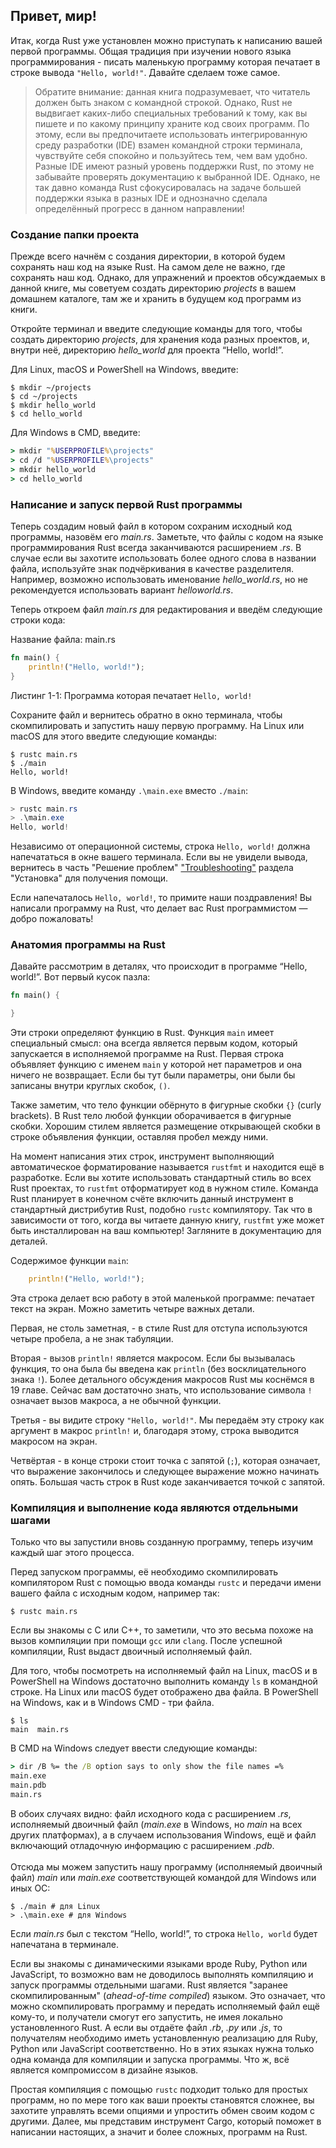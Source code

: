 ## Привет, мир!

Итак, когда Rust уже установлен можно приступать к написанию вашей первой программы. Общая традиция при изучении нового языка программирования - писать маленькую программу которая печатает в строке вывода `"Hello, world!"`. Давайте сделаем тоже самое.

> Обратите внимание: данная книга подразумевает, что читатель должен быть знаком с командной строкой. Однако, Rust не выдвигает каких-либо специальных требований к тому, как вы пишете и по какому принципу храните код своих программ. По этому, если вы предпочитаете использовать интегрированную среду разработки (IDE) взамен командной строки терминала, чувствуйте себя спокойно и пользуйтесь тем, чем вам удобно. Разные IDE имеют разный уровень поддержки Rust, по этому не забывайте проверять документацию к выбранной IDE. Однако, не так давно команда Rust сфокусировалась на задаче большей поддержки языка в разных IDE и однозначно сделала определённый прогресс в данном направлении!

### Создание папки проекта

Прежде всего начнём с создания директории, в которой будем сохранять наш код на языке Rust. На самом деле не важно, где сохранять наш код. Однако, для упражнений и проектов обсуждаемых в данной книге, мы советуем создать директорию *projects* в вашем домашнем каталоге, там же и хранить в будущем код программ из книги.

Откройте терминал и введите следующие команды для того, чтобы создать директорию <em>projects</em>, для хранения кода разных проектов, и, внутри неё, директорию <em>hello_world</em> для проекта “Hello, world!”.

Для Linux, macOS и PowerShell на Windows, введите:

```console
$ mkdir ~/projects
$ cd ~/projects
$ mkdir hello_world
$ cd hello_world
```

Для Windows в CMD, введите:

```cmd
> mkdir "%USERPROFILE%\projects"
> cd /d "%USERPROFILE%\projects"
> mkdir hello_world
> cd hello_world
```

### Написание и запуск первой Rust программы

Теперь создадим новый файл в котором сохраним исходный код программы, назовём его *main.rs*. Заметьте, что файлы с кодом на языке программирования Rust всегда заканчиваются расширением *.rs*. В случае если вы захотите использовать более одного слова в названии файла, используйте знак подчёркивания в качестве разделителя. Например, возможно использовать именование *hello_world.rs*, но не рекомендуется использовать вариант *helloworld.rs*.

Теперь откроем файл *main.rs* для редактирования и введём следующие строки кода:

<span class="filename">Название файла: main.rs</span>

```rust
fn main() {
    println!("Hello, world!");
}
```

<span class="caption">Листинг 1-1: Программа которая печатает <code>Hello, world!</code></span>

Сохраните файл и вернитесь обратно в окно терминала, чтобы скомпилировать и запустить нашу первую программу. На Linux или macOS для этого введите следующие команды:

```console
$ rustc main.rs
$ ./main
Hello, world!
```

В Windows, введите команду `.\main.exe` вместо `./main`:

```powershell
> rustc main.rs
> .\main.exe
Hello, world!
```

Независимо от операционной системы, строка `Hello, world!` должна напечататься в окне вашего терминала. Если вы не увидели вывода, вернитесь в часть "Решение проблем" ["Troubleshooting"] раздела "Установка" для получения помощи.

Если напечаталось `Hello, world!`, то примите наши поздравления! Вы написали программу на Rust, что делает вас  Rust программистом — добро пожаловать!

### Анатомия программы на Rust

Давайте рассмотрим в деталях, что происходит в программе “Hello, world!”. Вот первый кусок пазла:

```rust
fn main() {

}
```

Эти строки определяют функцию в Rust. Функция `main` имеет специальный смысл: она всегда является первым кодом, который запускается в исполняемой программе на Rust. Первая строка объявляет функцию с именем `main` у которой нет параметров и она ничего не возвращает. Если бы тут были параметры, они были бы записаны внутри круглых скобок, `()`.

Также заметим, что тело функции обёрнуто в фигурные скобки `{}` (curly brackets). В Rust тело любой функции оборачивается в фигурные скобки. Хорошим стилем является размещение открывающей скобки в строке объявления функции, оставляя пробел между ними.

На момент написания этих строк, инструмент выполняющий автоматическое форматирование называется `rustfmt` и находится ещё в разработке. Если вы хотите использовать стандартный стиль во всех Rust проектах, то `rustfmt` отформатирует код в нужном стиле. Команда Rust планирует в конечном счёте включить данный инструмент в стандартный дистрибутив Rust, подобно <code>rustc</code> компилятору. Так что в зависимости от того, когда вы читаете данную книгу, <code>rustfmt</code> уже может быть инсталлирован на ваш компьютер! Загляните в документацию для деталей.

Содержимое функции `main`:

```rust
    println!("Hello, world!");
```

Эта строка делает всю работу в этой маленькой программе: печатает текст на экран. Можно заметить четыре важных детали.

Первая, не столь заметная, - в стиле Rust для отступа используются четыре пробела, а не знак табуляции.

Вторая - вызов `println!` является макросом. Если бы вызывалась функция, то она была бы введена как `println` (без восклицательного знака `!`). Более детального обсуждения макросов Rust мы коснёмся в 19 главе. Сейчас вам достаточно знать, что использование символа `!` означает вызов макроса, а не обычной функции.

Третья - вы видите строку `"Hello, world!"`. Мы передаём эту строку как аргумент в макрос `println!` и, благодаря этому, строка выводится макросом на экран.

Четвёртая - в конце строки стоит точка с запятой (`;`), которая означает, что выражение закончилось и следующее выражение можно начинать опять. Большая часть строк в Rust коде заканчивается точкой с запятой.

### Компиляция и выполнение кода являются отдельными шагами

Только что вы запустили вновь созданную программу, теперь изучим каждый шаг этого процесса.

Перед запуском программы, её необходимо скомпилировать компилятором Rust с помощью ввода команды `rustc` и передачи имени вашего файла с исходным кодом, например так:

```console
$ rustc main.rs
```

Если вы знакомы с C или C++, то заметили, что это весьма похоже на вызов компиляции при помощи `gcc` или `clang`. После успешной компиляции, Rust выдаст двоичный исполняемый файл.

Для того, чтобы посмотреть на исполняемый файл на Linux, macOS и в PowerShell на Windows достаточно выполнить команду `ls` в командной строке. На Linux или macOS будет отображено два файла. В PowerShell на Windows, как и в Windows CMD - три файла.

```console
$ ls
main  main.rs
```

В CMD на Windows следует ввести следующие команды:

```cmd
> dir /B %= the /B option says to only show the file names =%
main.exe
main.pdb
main.rs
```

В обоих случаях видно: файл исходного кода с расширением *.rs*, исполняемый двоичный файл (*main.exe* в Windows, но *main* на всех других платформах), а в случаем использования Windows, ещё и файл включающий отладочную информацию с расширением *.pdb*. <br><br>Отсюда мы можем запустить нашу программу (исполняемый двоичный файл) *main* или *main.exe* соответствующей командой для Windows или иных ОС:

```console
$ ./main # для Linux
> .\main.exe # для Windows
```

Если *main.rs* был с текстом “Hello, world!”, то строка `Hello, world` будет напечатана в терминале.

Если вы знакомы с динамическими языками вроде Ruby, Python или JavaScript, то возможно вам не доводилось выполнять компиляцию и запуск программы отдельными шагами. Rust является "заранее скомпилированным" (*ahead-of-time compiled*) языком. Это означает, что можно скомпилировать программу и передать исполняемый файл ещё кому-то, и получатели смогут его запустить, не имея локально установленного Rust. А если вы отдаёте файл *.rb*, *.py* или *.js*, то получателям необходимо иметь установленную реализацию для Ruby, Python или JavaScript соответственно. Но в этих языках нужна только одна команда для компиляции и запуска программы. Что ж, всё является компромиссом в дизайне языков.

Простая компиляция с помощью `rustc` подходит только для простых программ, но по мере того как ваши проекты становятся сложнее, вы захотите управлять всеми опциями и упростить обмен своим кодом с другими. Далее, мы представим инструмент Cargo, который поможет в написании настоящих, а значит и более сложных, программ на Rust.


["Troubleshooting"]: ch01-01-installation.html#troubleshooting

